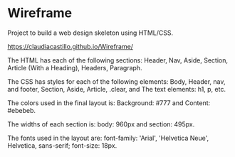 # Wireframe

Project to build a web design skeleton using HTML/CSS.

https://claudiacastillo.github.io/Wireframe/

The HTML has each of the following sections: Header, Nav, Aside, Section, Article (With a Heading), Headers, Paragraph.

The CSS has styles for each of the following elements: Body, Header, nav, and footer, Section, Aside, Article, .clear, and The text elements: h1, p, etc.

The colors used in the final layout is: Background: #777 and Content: #ebebeb.

The widths of each section is: body: 960px and section: 495px.

The fonts used in the layout are: font-family: 'Arial', 'Helvetica Neue', Helvetica, sans-serif; font-size: 18px.
